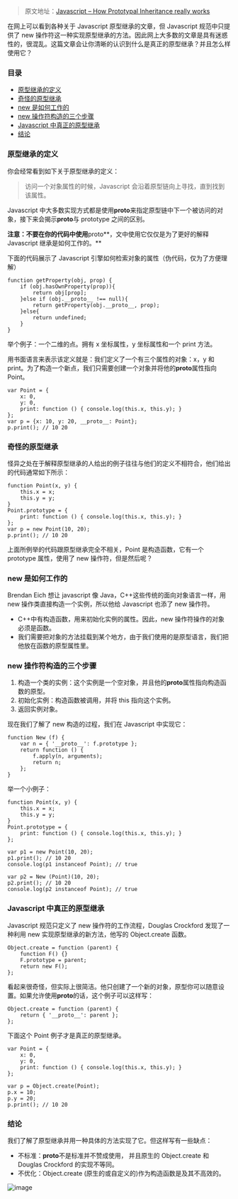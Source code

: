 > 原文地址：[Javascript – How Prototypal Inheritance really works](http://blog.vjeux.com/2011/javascript/how-prototypal-inheritance-really-works.html)

在网上可以看到各种关于 Javascript 原型继承的文章，但 Javascript 规范中只提供了 new 操作符这一种实现原型继承的方法。因此网上大多数的文章是具有迷惑性的，很混乱。这篇文章会让你清晰的认识到什么是真正的原型继承？并且怎么样使用它？

### 目录

- [原型继承的定义](#原型继承的定义)
- [奇怪的原型继承](#奇怪的原型继承)
- [new 是如何工作的](#new是如何工作的)
- [new 操作符构造的三个步骤](#new操作符构造的三个步骤)
- [Javascript 中真正的原型继承](#Javascript中真正的原型继承)
- [结论](#结论)

### 原型继承的定义

你会经常看到如下关于原型继承的定义：

> 访问一个对象属性的时候，Javascript 会沿着原型链向上寻找，直到找到该属性。

Javascript 中大多数实现方式都是使用**proto**来指定原型链中下一个被访问的对象，接下来会揭示**proto**与 prototype 之间的区别。

**注意：不要在你的代码中使用**proto**，文中使用它仅仅是为了更好的解释 Javascript 继承是如何工作的。**

下面的代码展示了 Javascript 引擎如何检索对象的属性（伪代码，仅为了方便理解）

    function getProperty(obj, prop) {
        if (obj.hasOwnProperty(prop)){
            return obj[prop];
        }else if (obj.__proto__ !== null){
            return getProperty(obj.__proto__, prop);
        }else{
            return undefined;
        }
    }

举个例子：一个二维的点。拥有 x 坐标属性，y 坐标属性和一个 print 方法。

用书面语言来表示该定义就是：我们定义了一个有三个属性的对象：x，y 和 print。为了构造一个新点，我们只需要创建一个对象并将他的**proto**属性指向 Point。

    var Point = {
        x: 0,
        y: 0,
        print: function () { console.log(this.x, this.y); }
    };
    var p = {x: 10, y: 20, __proto__: Point};
    p.print(); // 10 20

### 奇怪的原型继承

怪异之处在于解释原型继承的人给出的例子往往与他们的定义不相符合，他们给出的代码通常如下所示：

    function Point(x, y) {
        this.x = x;
        this.y = y;
    }
    Point.prototype = {
        print: function () { console.log(this.x, this.y); }
    };
    var p = new Point(10, 20);
    p.print(); // 10 20

上面所例举的代码跟原型继承完全不相关，Point 是构造函数，它有一个 prototype 属性，使用了 new 操作符，但是然后呢？

### new 是如何工作的

Brendan Eich 想让 javascript 像 Java，C++这些传统的面向对象语言一样，用 new 操作类直接构造一个实例，所以他给 Javascript 也添了 new 操作符。

- C++中有构造函数，用来初始化实例的属性。因此，new 操作符操作的对象必须是函数。
- 我们需要把对象的方法挂载到某个地方，由于我们使用的是原型语言，我们把他放在函数的原型属性里。

### new 操作符构造的三个步骤

1.  构造一个类的实例：这个实例是一个空对象，并且他的**proto**属性指向构造函数的原型。
2.  初始化实例：构造函数被调用，并将 this 指向这个实例。
3.  返回实例对象。

现在我们了解了 new 构造的过程，我们在 Javascript 中实现它：

    function New (f) {
        var n = { '__proto__': f.prototype };
        return function () {
            f.apply(n, arguments);
            return n;
        };
    }

举一个小例子：

    function Point(x, y) {
        this.x = x;
        this.y = y;
    }
    Point.prototype = {
        print: function () { console.log(this.x, this.y); }
    };

    var p1 = new Point(10, 20);
    p1.print(); // 10 20
    console.log(p1 instanceof Point); // true

    var p2 = New (Point)(10, 20);
    p2.print(); // 10 20
    console.log(p2 instanceof Point); // true

### Javascript 中真正的原型继承

Javascript 规范只定义了 new 操作符的工作流程，Douglas Crockford 发现了一种利用 new 实现原型继承的新方法，他写的 Object.create 函数。

    Object.create = function (parent) {
        function F() {}
        F.prototype = parent;
        return new F();
    };

看起来很奇怪，但实际上很简洁。他只创建了一个新的对象，原型你可以随意设置。如果允许使用**proto**的话，这个例子可以这样写：

    Object.create = function (parent) {
        return { '__proto__': parent };
    };

下面这个 Point 例子才是真正的原型继承。

    var Point = {
        x: 0,
        y: 0,
        print: function () { console.log(this.x, this.y); }
    };

    var p = Object.create(Point);
    p.x = 10;
    p.y = 20;
    p.print(); // 10 20

### 结论

我们了解了原型继承并用一种具体的方法实现了它。但这样写有一些缺点：

- 不标准：**proto**不是标准并不赞成使用， 并且原生的 Object.create 和 Douglas Crockford 的实现不等同。
- 不优化：Object.create (原生的或自定义的)作为构造函数是及其不高效的。

![image](https://user-images.githubusercontent.com/27946444/56470206-1d2e4180-6476-11e9-9f7c-3b63fcb425f3.png)
